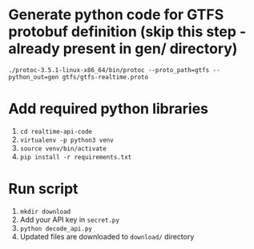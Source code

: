 
# Generate python code for GTFS protobuf definition (skip this step - already present in gen/ directory)

`./protoc-3.5.1-linux-x86_64/bin/protoc --proto_path=gtfs --python_out=gen gtfs/gtfs-realtime.proto`


# Add required python libraries

1. `cd realtime-api-code`  
2. `virtualenv -p python3 venv`  
3. `source venv/bin/activate`  
4. `pip install -r requirements.txt`   


# Run script
1. `mkdir download`
2. Add your API key in `secret.py`   
3. `python decode_api.py`   
4. Updated files are downloaded to `download/` directory  
